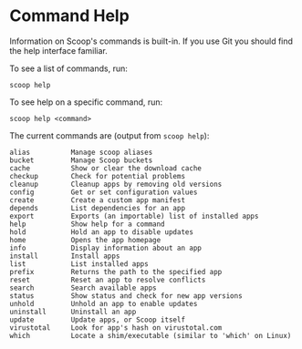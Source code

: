 # Command Help

Information on Scoop's commands is built-in. If you use Git you should find the help interface familiar.

To see a list of commands, run:

    scoop help

To see help on a specific command, run:

    scoop help <command>

The current commands are (output from `scoop help`):

```
alias          Manage scoop aliases
bucket         Manage Scoop buckets
cache          Show or clear the download cache
checkup        Check for potential problems
cleanup        Cleanup apps by removing old versions
config         Get or set configuration values
create         Create a custom app manifest
depends        List dependencies for an app
export         Exports (an importable) list of installed apps
help           Show help for a command
hold           Hold an app to disable updates
home           Opens the app homepage
info           Display information about an app
install        Install apps
list           List installed apps
prefix         Returns the path to the specified app
reset          Reset an app to resolve conflicts
search         Search available apps
status         Show status and check for new app versions
unhold         Unhold an app to enable updates
uninstall      Uninstall an app
update         Update apps, or Scoop itself
virustotal     Look for app's hash on virustotal.com
which          Locate a shim/executable (similar to 'which' on Linux)
```
